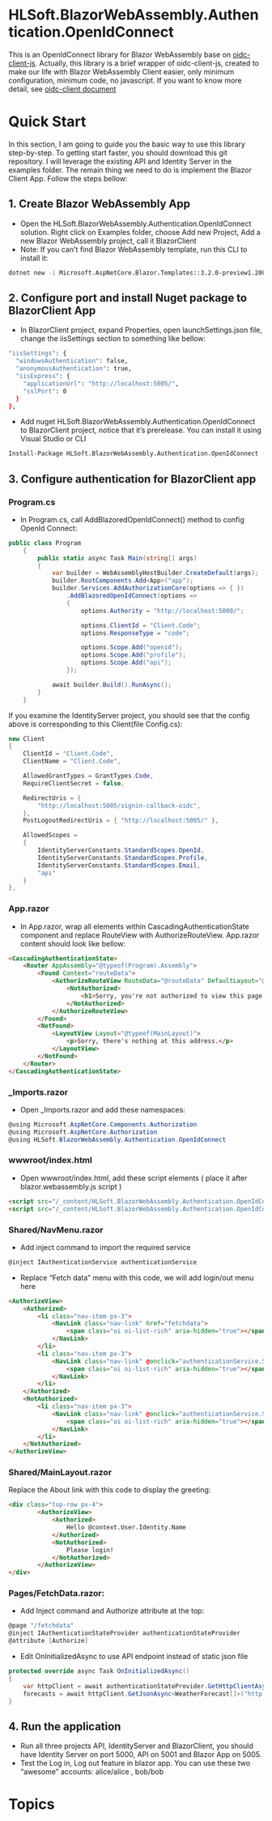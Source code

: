 # HLSoft.BlazorWebAssembly.Authentication.OpenIdConnect
This is an OpenIdConnect library for Blazor WebAssembly base on [oidc-client-js][oidc-repo]. Actually, this library is a brief wrapper of oidc-client-js, created to make our life with Blazor WebAssembly Client easier, only minimum configuration, minimum code, no javascript. If you want to know more detail, see [oidc-client document][oidc-doc]


# Quick Start
In this section, I am going to guide you the basic way to use this library step-by-step. To getting start faster, you should download this git repository. I will leverage the existing API and Identity Server in the examples folder. The remain thing we need to do is implement the Blazor Client App. Follow the steps bellow:

## 1. Create Blazor WebAssembly App
-	Open the HLSoft.BlazorWebAssembly.Authentication.OpenIdConnect solution. Right click on Examples folder, choose Add new Project, Add a new Blazor WebAssembly project, call it BlazorClient
- Note: If you can't find Blazor WebAssembly template, run this CLI to install it:
```sh
dotnet new -i Microsoft.AspNetCore.Blazor.Templates::3.2.0-preview1.20073.1
```

## 2. Configure port and install Nuget package to BlazorClient App
- In BlazorClient project, expand Properties, open launchSettings.json file, change the iisSettings section to something like bellow:

```sh
"iisSettings": {
  "windowsAuthentication": false,
  "anonymousAuthentication": true,
  "iisExpress": {
    "applicationUrl": "http://localhost:5005/",
    "sslPort": 0
  }
},
```
-	Add nuget HLSoft.BlazorWebAssembly.Authentication.OpenIdConnect to BlazorClient project, notice that it’s prerelease. You can install it using Visual Studio or CLI
```sh
Install-Package HLSoft.BlazorWebAssembly.Authentication.OpenIdConnect -Version 0.5.0-Preview1
```

## 3. Configure authentication for BlazorClient app
### Program.cs
-	In Program.cs, call AddBlazoredOpenIdConnect() method to config OpenId Connect:
```csharp
public class Program
    {
        public static async Task Main(string[] args)
        {
            var builder = WebAssemblyHostBuilder.CreateDefault(args);
            builder.RootComponents.Add<App>("app");
            builder.Services.AddAuthorizationCore(options => { })
                .AddBlazoredOpenIdConnect(options =>
                {
                    options.Authority = "http://localhost:5000/";

                    options.ClientId = "Client.Code";
                    options.ResponseType = "code";

                    options.Scope.Add("openid");
                    options.Scope.Add("profile");
                    options.Scope.Add("api");
                });

            await builder.Build().RunAsync();
        }
    }
```
If you examine the IdentityServer project, you should see that the config above is corresponding to this Client(file Config.cs):
```csharp
new Client
{
    ClientId = "Client.Code",
    ClientName = "Client.Code",

    AllowedGrantTypes = GrantTypes.Code,
    RequireClientSecret = false,

    RedirectUris = {
        "http://localhost:5005/signin-callback-oidc",
    },
    PostLogoutRedirectUris = { "http://localhost:5005/" },

    AllowedScopes =
    {
        IdentityServerConstants.StandardScopes.OpenId,
        IdentityServerConstants.StandardScopes.Profile,
        IdentityServerConstants.StandardScopes.Email,
        "api"
    }
},
```

### App.razor
-	In App.razor, wrap all elements within CascadingAuthenticationState component and replace RouteView with AuthorizeRouteView. App.razor content should look like bellow:

```html
<CascadingAuthenticationState>
    <Router AppAssembly="@typeof(Program).Assembly">
        <Found Context="routeData">
            <AuthorizeRouteView RouteData="@routeData" DefaultLayout="@typeof(MainLayout)">
                <NotAuthorized>
                    <h1>Sorry, you're not authorized to view this page.</h1>
                </NotAuthorized>
            </AuthorizeRouteView>
        </Found>
        <NotFound>
            <LayoutView Layout="@typeof(MainLayout)">
                <p>Sorry, there's nothing at this address.</p>
            </LayoutView>
        </NotFound>
    </Router>
</CascadingAuthenticationState>
```

### _Imports.razor
-	Open _Imports.razor and add these namespaces:

```csharp
@using Microsoft.AspNetCore.Components.Authorization
@using Microsoft.AspNetCore.Authorization
@using HLSoft.BlazorWebAssembly.Authentication.OpenIdConnect
```

### wwwroot/index.html
-	Open wwwroot/index.html, add these script elements ( place it after blazor.webassembly.js script )

```html
<script src="/_content/HLSoft.BlazorWebAssembly.Authentication.OpenIdConnect/oidc-client.min.js"></script>
<script src="/_content/HLSoft.BlazorWebAssembly.Authentication.OpenIdConnect/app.js"></script>
```

### Shared/NavMenu.razor
-	Add inject command to import the required service
```csharp
@inject IAuthenticationService authenticationService
```
-	Replace “Fetch data” menu with this code, we will add login/out menu here
```html
<AuthorizeView>
    <Authorized>
        <li class="nav-item px-3">
            <NavLink class="nav-link" href="fetchdata">
                <span class="oi oi-list-rich" aria-hidden="true"></span> Fetch data
            </NavLink>
        </li>
        <li class="nav-item px-3">
            <NavLink class="nav-link" @onclick="authenticationService.SignOutAsync" href="javascript:void(0)">
                <span class="oi oi-list-rich" aria-hidden="true"></span> Log out
            </NavLink>
        </li>
    </Authorized>
    <NotAuthorized>
        <li class="nav-item px-3">
            <NavLink class="nav-link" @onclick="authenticationService.SignInAsync" href="javascript:void(0)">
                <span class="oi oi-list-rich" aria-hidden="true"></span> Log in
            </NavLink>
        </li>
    </NotAuthorized>
</AuthorizeView>
```

### Shared/MainLayout.razor
Replace the About link with this code to display the greeting:
```html
<div class="top-row px-4">
        <AuthorizeView>
            <Authorized>
                Hello @context.User.Identity.Name
            </Authorized>
            <NotAuthorized>
                Please login!
            </NotAuthorized>
        </AuthorizeView>    
</div>
```

### Pages/FetchData.razor:
-	Add Inject command and Authorize attribute at the top:
```csharp
@page "/fetchdata"
@inject IAuthenticationStateProvider authenticationStateProvider
@attribute [Authorize]
```
-	Edit OnInitializedAsync to use API endpoint instead of static json file
```csharp
protected override async Task OnInitializedAsync()
{
    var httpClient = await authenticationStateProvider.GetHttpClientAsync();
    forecasts = await httpClient.GetJsonAsync<WeatherForecast[]>("http://localhost:5001/WeatherForecast");
}
```

## 4. Run the application
-	Run all three projects API, IdentityServer and BlazorClient, you should have Identity Server on port 5000, API on 5001 and Blazor App on 5005.
-	Test the Log in, Log out feature in blazor app. You can use these two “awesome” accounts: alice/alice , bob/bob


# Topics


   [oidc-repo]: <https://github.com/IdentityModel/oidc-client-js>
   [oidc-doc]: <https://github.com/IdentityModel/oidc-client-js/wiki>







   


